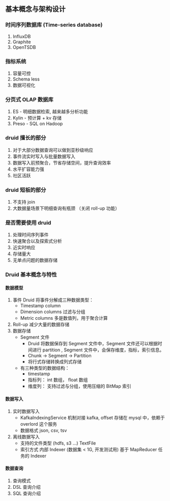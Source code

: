 ## 基本概念与架构设计
### 时间序列数据库 (Time-series database)
1. InfluxDB
2. Graphite
3. OpenTSDB
### 指标系统
1. 容量可控
2. Schema less
3. 数据可视化
### 分页式 OLAP 数据库
1. ES - 明细数据检索, 越来越多分析功能
2. Kylin - 预计算 + kv 存储
3. Preso - SQL on Hadoop
### druid 擅长的部分
1. 对于大部分数据查询可以做到亚秒级响应
2. 事件流实时写入与批量数据写入
3. 数据写入前预聚合，节省存储空间，提升查询效率
4. 水平扩容能力强
5. 社区活跃
### druid 短板的部分
1. 不支持 join
2. 大数据量场景下明细查询有瓶颈 （关闭 roll-up 功能）
### 是否需要使用 druid
1. 处理时间序列事件
2. 快速聚合以及探索式分析
3. 近实时响应
4. 存储量大
5. 无单点问题的数据存储
### Druid 基本概念与特性
#### 数据模型
1. 事件
    Druid 将事件分解成三种数据类型：
    - Timestamp column
    - Dimension columns 过滤与分组
    - Metric columns 多是数值列，用于聚合计算  
2. Roll-up
    减少大量的数据存储
3. 数据存储
    - Segment 文件
       - Druid 将数据保存到 Segment 文件中，Segment 文件还可以根据时间进行 partition , Segment 文件中，会保存维度，指标，索引信息。
       - Chunk -> Segment -> Partition
       - 将行式存储转换成列式存储
    - 有三种类型的数据结构：
        - timestamp
        - 指标列： int 数组， float 数组
        - 维度列： 支持过滤与分组，使用压缩的 BitMap 索引
#### 数据写入
1. 实时数据写入
    - KafkaIndexingService 机制对接 kafka, offset 存储在 mysql 中，依赖于 overlord 这个服务
    - 数据格式
      json, csv, tsv
2. 离线数据写入
    - 支持的文件类型 (hdfs, s3 ...)
      TextFile
    - 索引方式
      内部 Indexer (数据集 < 1G, 开发测试用)
      基于 MapReducer 任务的 Indexer

#### 数据查询
1. 查询模式
2. DSL 查询介绍
3. SQL 查询介绍


